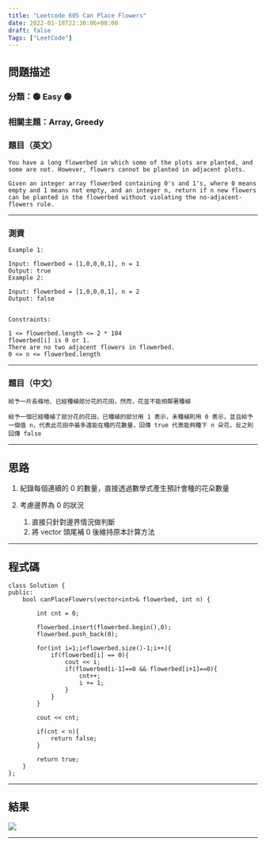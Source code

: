 ```yaml
---
title: "Leetcode 605 Can Place Flowers"
date: 2022-01-18T22:30:06+08:00
draft: false
Tags: ["LeetCode"]
---
```



## 問題描述

### 分類：🟢 Easy 🟢
### 相關主題：Array, Greedy

### 題目（英文）

```
You have a long flowerbed in which some of the plots are planted, and some are not. However, flowers cannot be planted in adjacent plots.

Given an integer array flowerbed containing 0's and 1's, where 0 means empty and 1 means not empty, and an integer n, return if n new flowers can be planted in the flowerbed without violating the no-adjacent-flowers rule.
```

---

### 測資

```
Example 1:

Input: flowerbed = [1,0,0,0,1], n = 1
Output: true
Example 2:

Input: flowerbed = [1,0,0,0,1], n = 2
Output: false
 

Constraints:

1 <= flowerbed.length <= 2 * 104
flowerbed[i] is 0 or 1.
There are no two adjacent flowers in flowerbed.
0 <= n <= flowerbed.length
```

---

### 題目（中文）

```
給予一片長條地、已經種植部分花的花田，然而，花並不能相鄰著種植

給予一個已經種植了部分花的花田，已種植的部分用 1 表示，未種植則用 0 表示，並且給予一個值 n，代表此花田中最多還能在種的花數量，回傳 true 代表能夠種下 n 朵花，反之則回傳 false
```

---

## 思路

1. 紀錄每個連續的 0 的數量，直接透過數學式產生預計會種的花朵數量

2. 考慮邊界為 0 的狀況
    1. 直接只針對邊界情況做判斷
    2. 將 vector 頭尾補 0 後維持原本計算方法 
---

## 程式碼

```
class Solution {
public:
    bool canPlaceFlowers(vector<int>& flowerbed, int n) {
        
        int cnt = 0;
        
        flowerbed.insert(flowerbed.begin(),0);
        flowerbed.push_back(0);
        
        for(int i=1;i<flowerbed.size()-1;i++){
            if(flowerbed[i] == 0){
                cout << i;
                if(flowerbed[i-1]==0 && flowerbed[i+1]==0){
                    cnt++;
                    i += 1;
                }
            }
        }
        
        cout << cnt;
        
        if(cnt < n){
            return false;
        }
        
        return true;
    }
};
```

---

## 結果

![](https://i.imgur.com/M4fx1yD.jpg)

---
